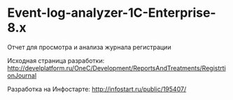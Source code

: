 # Event-log-analyzer-1C-Enterprise-8.x
Отчет для просмотра и анализа журнала регистрации

Исходная страница разработки: 
http://develplatform.ru/OneC/Development/ReportsAndTreatments/RegistrtionJournal

Разработка на Инфостарте:
http://infostart.ru/public/195407/

